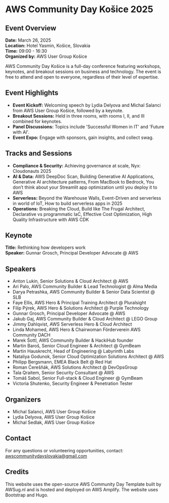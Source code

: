 # AWS Community Day Košice 2025

## Event Overview
**Date:** March 26, 2025  
**Location:** Hotel Yasmin, Košice, Slovakia  
**Time:** 09:00 - 16:30  
**Organized by:** AWS User Group Košice

AWS Community Day Košice is a full-day conference featuring workshops, keynotes, and breakout sessions on business and technology. The event is free to attend and open to everyone, regardless of their level of expertise.

## Event Highlights
- **Event Kickoff:** Welcoming speech by Lydia Delyova and Michal Salanci from AWS User Group Košice, followed by a keynote.
- **Breakout Sessions:** Held in three rooms, with rooms I, II, and III combined for keynotes.
- **Panel Discussions:** Topics include 'Successful Women in IT' and 'Future with AI'.
- **Event Expo:** Engage with sponsors, gain insights, and collect swag.

## Tracks and Sessions
- **Compliance & Security:** Achieving governance at scale, Nyx: Cloudonauts 2025
- **AI & Data:** AWS DeepDoc Scan, Building Generative AI Applications, Generative AI architecture patterns, From MacBook to Bedrock, You don’t think about your Streamlit app optimization until you deploy it to AWS
- **Serverless:** Beyond the Warehouse Walls, Event-Driven and serverless in world of IoT, How to build serverless apps in 2025
- **Operations:** Breaking the Cloud, Build like The Frugal Architect, Declarative vs programmatic IaC, Effective Cost Optimization, High Quality Infrastructure with AWS CDK

## Keynote
**Title:** Rethinking how developers work  
**Speaker:** Gunnar Grosch, Principal Developer Advocate @ AWS

## Speakers
- Anton Lukin, Senior Solutions & Cloud Architect @ AWS
- Ari Palo, AWS Community Builder & Lead Technologist @ Alma Media
- Darya Petrashka, AWS Community Builder & Senior Data Scientist @ SLB
- Faye Ellis, AWS Hero & Principal Training Architect @ Pluralsight
- Filip Pýrek, AWS Hero & Solutions Architect @ Purple Technology
- Gunnar Grosch, Principal Developer Advocate @ AWS
- Jakub Gaj, AWS Community Builder & Cloud Architect @ LEGO Group
- Jimmy Dahlqvist, AWS Serverless Hero & Cloud Architect
- Linda Mohamed, AWS Hero & Chairwoman Förderverein AWS Community DACH
- Marek Šottl, AWS Community Builder & HackiHub founder
- Martin Baroš, Senior Cloud Engineer & Architect @ GymBeam
- Martin Hauskrecht, Head of Engineering @ Labyrinth Labs
- Nataliya Godunok, Senior Cloud Optimization Solutions Architect @ AWS
- Philipp Bergsmann, EMEA Black Belt @ Red Hat
- Roman Čerešňák, AWS Solutions Architect @ DevOpsGroup
- Tala Qraitem, Senior Security Consultant @ AWS
- Tomáš Sabol, Senior Full-stack & Cloud Engineer @ GymBeam
- Victoria Shutenko, Security Engineer & Penetration Tester

## Organizers
- Michal Salanci, AWS User Group Košice
- Lydia Delyova, AWS User Group Košice
- Michal Sedlak, AWS User Group Košice

## Contact
For any questions or volunteering opportunities, contact: awscommunitydayslovakia@gmail.com

## Credits
This website uses the open-source AWS Community Day Template built by AWSug.nl and is hosted and deployed on AWS Amplify. The website uses Bootstrap and Hugo.